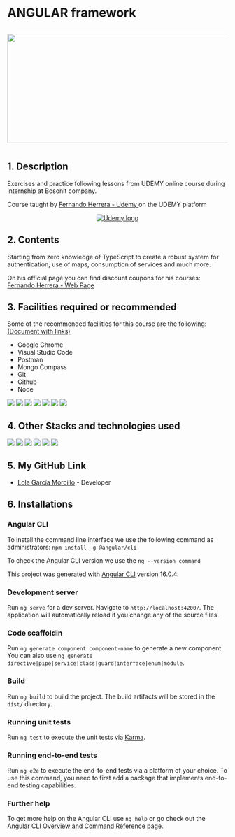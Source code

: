 <h1> ANGULAR framework</h1>
<div style="display:flex; flex-wrap:wrap; justify-content:center; margin:auto">
   <img style="width:1000px; height:250px; margin:12px" src="https://github.com/LolaGM/ANGULAR/assets/116545851/b7312a51-6c34-45ed-acce-119a90911d82">
</div>

<h2>1. Description</h2>
<p>Exercises and practice following lessons from UDEMY online course during internship at Bosonit company.</p>
<p>Course taught by <a href="https://www.udemy.com/user/550c38655ec11/" target="_blank">Fernando Herrera - Udemy </a> on the UDEMY platform</p>
<div style="display:flex; flex-wrap:wrap; justify-content:center; margin:auto">  
   <a href="https://www.udemy.com/course/angular-fernando-herrera" target="_blank">
      <img src="https://img.shields.io/badge/Udemy-A435F0?style=for-the-badge&logo=Udemy&logoColor=white" alt="Udemy logo"></img>
   </a>
</div>
   
<h2>2. Contents</h2>
<p>Starting from zero knowledge of TypeScript to create a robust system for authentication, use of maps, consumption of services and much more.</p>
<p>On his official page you can find discount coupons for his courses: <a href="https://fernando-herrera.com/#/home" target="_blank">Fernando Herrera - Web Page</a></p>

<h2>3. Facilities required or recommended</h2>
<p>Some of the recommended facilities for this course are the following: <a href="https://gist.github.com/Klerith/607dd6bb60b5a70bc5e4d9c81ef6501e" target="_blank">(Document with links)</a></p>
<ul>
<li>Google Chrome</li>
<li>Visual Studio Code</li>
<li>Postman</li>
<li>Mongo Compass</li>
<li>Git</li>
<li>Github</li>
<li>Node</li>
</ul>
<p align="left">    
   <img src="https://img.shields.io/badge/Google%20Chrome-4285F4?style=for-the-badge&logo=GoogleChrome&logoColor=white"></img>
   <img src="https://img.shields.io/badge/Visual%20Studio%20Code-0078d7.svg?style=for-the-badge&logo=visual-studio-code&logoColor=white"></img>
   <img src="https://img.shields.io/badge/Postman-FF6C37?style=for-the-badge&logo=postman&logoColor=white"></img>
   <img src="https://img.shields.io/badge/MongoDB-%234ea94b.svg?style=for-the-badge&logo=mongodb&logoColor=white"></img>
   <img src="https://img.shields.io/badge/git-%23F05033.svg?style=for-the-badge&logo=git&logoColor=white"></img>
   <img src="https://img.shields.io/badge/github-%23121011.svg?style=for-the-badge&logo=github&logoColor=white"></img>
   <img src="https://img.shields.io/badge/node.js-6DA55F?style=for-the-badge&logo=node.js&logoColor=white"></img>  
</p>

<h2>4. Other Stacks and technologies used</h2>
<p align="left">    
   <img src="https://img.shields.io/badge/angular.js-%23E23237.svg?style=for-the-badge&logo=angularjs&logoColor=white"></img>
   <img src="https://img.shields.io/badge/Visual%20Studio%20Code-0078d7.svg?style=for-the-badge&logo=visual-studio-code&logoColor=white"></img>
   <img src="https://img.shields.io/badge/git-%23F05033.svg?style=for-the-badge&logo=git&logoColor=white"></img>
   <img src="https://img.shields.io/badge/Trello-%23026AA7.svg?style=for-the-badge&logo=Trello&logoColor=white"></img>
   <img src="https://img.shields.io/badge/Google%20Chrome-4285F4?style=for-the-badge&logo=GoogleChrome&logoColor=white"></img>
   <img src="https://img.shields.io/badge/github-%23121011.svg?style=for-the-badge&logo=github&logoColor=white"></img>   
</p>

<h2>5. My GitHub Link</h2>

<ul dir="auto">
<li>
<p dir="auto"><a href="https://github.com/LolaGM" target="_blank">Lola García Morcillo</a> - Developer</p>
</li>
</ul>

<h2>6. Installations</h2>
<h3>Angular CLI</h3>
<p>To install the command line interface we use the following command as administrators: <code>npm install -g @angular/cli </code> </p>
<p>To check the Angular CLI version we use the <code>ng --version command</code></p>

This project was generated with [Angular CLI](https://github.com/angular/angular-cli) version 16.0.4.

<h3>Development server</h3>

Run `ng serve` for a dev server. Navigate to `http://localhost:4200/`. The application will automatically reload if you change any of the source files.

<h3> Code scaffoldin</h3>

Run `ng generate component component-name` to generate a new component. You can also use `ng generate directive|pipe|service|class|guard|interface|enum|module`.

<h3> Build</h3>

Run `ng build` to build the project. The build artifacts will be stored in the `dist/` directory.

<h3> Running unit tests </h3>

Run `ng test` to execute the unit tests via [Karma](https://karma-runner.github.io).

<h3> Running end-to-end tests </h3>

Run `ng e2e` to execute the end-to-end tests via a platform of your choice. To use this command, you need to first add a package that implements end-to-end testing capabilities.

<h3> Further help </h3>

To get more help on the Angular CLI use `ng help` or go check out the [Angular CLI Overview and Command Reference](https://angular.io/cli) page.
